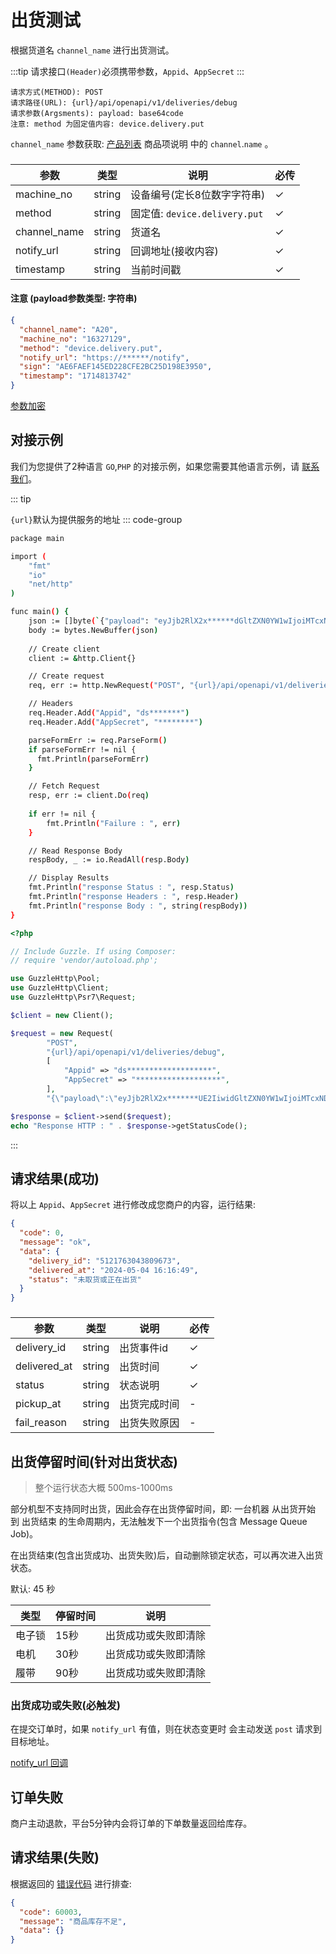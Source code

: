 # 出货测试

根据货道名 `channel_name` 进行出货测试。

:::tip
请求接口`(Header)`必须携带参数，`Appid`、`AppSecret`
:::

```
请求方式(METHOD): POST
请求路径(URL): {url}/api/openapi/v1/deliveries/debug
请求参数(Argsments): payload: base64code
注意: method 为固定值内容: device.delivery.put
```

`channel_name` 参数获取: [产品列表](products#商品项说明) 商品项说明 中的 `channel`.`name` 。

### <Badge type="danger" text="Payload" />

| 参数           | 类型     | 说明                         | 必传 |
|--------------|--------|----------------------------|----|
| machine_no   | string | 设备编号(定长8位数字字符串)            | ✓  |
| method       | string | 固定值: `device.delivery.put` | ✓  |
| channel_name | string | 货道名                        | ✓  |
| notify_url   | string | 回调地址(接收内容)                 | ✓  |
| timestamp    | string | 当前时间戳                      | ✓  |

#### 注意 (payload参数类型: 字符串)

```json
{
  "channel_name": "A20",
  "machine_no": "16327129",
  "method": "device.delivery.put",
  "notify_url": "https://******/notify",
  "sign": "AE6FAEF145ED228CFE2BC25D198E3950",
  "timestamp": "1714813742"
}
```

[参数加密](signatory.md)

## 对接示例

我们为您提供了2种语言 `GO`,`PHP` 的对接示例，如果您需要其他语言示例，请 [联系我们](../support.md)。

::: tip

`{url}`默认为提供服务的地址
::: code-group

```sh [GO]
package main

import (
	"fmt"
	"io"
	"net/http"
)

func main() {
	json := []byte(`{"payload": "eyJjb2RlX2x******dGltZXN0YW1wIjoiMTcxNDE4OTI5OCJ9"}`)
	body := bytes.NewBuffer(json)
	
	// Create client
	client := &http.Client{}

	// Create request
	req, err := http.NewRequest("POST", "{url}/api/openapi/v1/deliveries/debug", body)

	// Headers
	req.Header.Add("Appid", "ds*******")
	req.Header.Add("AppSecret", "********")

	parseFormErr := req.ParseForm()
	if parseFormErr != nil {
	  fmt.Println(parseFormErr)    
	}

	// Fetch Request
	resp, err := client.Do(req)
	
	if err != nil {
		fmt.Println("Failure : ", err)
	}

	// Read Response Body
	respBody, _ := io.ReadAll(resp.Body)

	// Display Results
	fmt.Println("response Status : ", resp.Status)
	fmt.Println("response Headers : ", resp.Header)
	fmt.Println("response Body : ", string(respBody))
}
```

```php [PHP]
<?php

// Include Guzzle. If using Composer:
// require 'vendor/autoload.php';

use GuzzleHttp\Pool;
use GuzzleHttp\Client;
use GuzzleHttp\Psr7\Request;

$client = new Client();

$request = new Request(
        "POST",
        "{url}/api/openapi/v1/deliveries/debug",
        [
            "Appid" => "ds*******************",
            "AppSecret" => "*******************",
        ],
        "{\"payload\":\"eyJjb2RlX2x*******UE2IiwidGltZXN0YW1wIjoiMTcxNDE4OTI5OCJ9\"}");

$response = $client->send($request);
echo "Response HTTP : " . $response->getStatusCode();
```

:::

## 请求结果(成功)

将以上 `Appid`、`AppSecret` 进行修改成您商户的内容，运行结果:

```json
{
  "code": 0,
  "message": "ok",
  "data": {
    "delivery_id": "5121763043809673",
    "delivered_at": "2024-05-04 16:16:49",
    "status": "未取货或正在出货"
  }
}
```

### <Badge type="danger" text="Payload" />

| 参数           | 类型     | 说明     | 必传 |
|--------------|--------|--------|----|
| delivery_id  | string | 出货事件id | ✓  |
| delivered_at | string | 出货时间   | ✓  |
| status       | string | 状态说明   | ✓  |
| pickup_at    | string | 出货完成时间 | -  |
| fail_reason  | string | 出货失败原因 | -  |

## 出货停留时间(针对出货状态)

> 整个运行状态大概 500ms-1000ms

部分机型不支持同时出货，因此会存在出货停留时间，即: 一台机器 从出货开始 到 出货结束 的生命周期内，无法触发下一个出货指令(包含
Message Queue Job)。

在出货结束(包含出货成功、出货失败)后，自动删除锁定状态，可以再次进入出货状态。

默认: 45 秒

| 类型  | 停留时间 | 说明         |
|-----|------|------------|
| 电子锁 | 15秒  | 出货成功或失败即清除 |
| 电机  | 30秒  | 出货成功或失败即清除 |
| 履带  | 90秒  | 出货成功或失败即清除 |

### 出货成功或失败(必触发)

在提交订单时，如果 `notify_url` 有值，则在状态变更时 会主动发送 `post` 请求到目标地址。

[notify_url 回调](delivery_callback)

## 订单失败

商户主动退款，平台5分钟内会将订单的下单数量返回给库存。

## 请求结果(失败)

根据返回的 [错误代码](../error_code.md) 进行排查:

```json
{
  "code": 60003,
  "message": "商品库存不足",
  "data": {}
}
```
